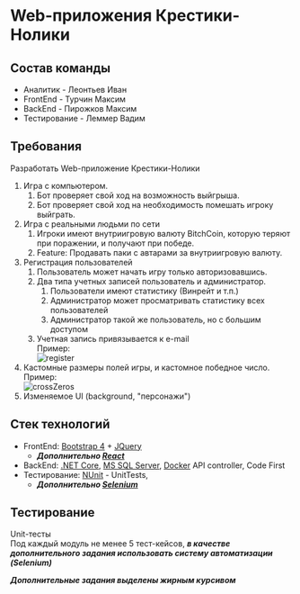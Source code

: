 # Web-приложения Крестики-Нолики

## Состав команды
+ Аналитик - Леонтьев Иван
+ FrontEnd - Турчин Максим
+ BackEnd - Пирожков Максим
+ Тестирование - Леммер Вадим

## Требования
  Разработать Web-приложение Крестики-Нолики
  1. Игра с компьютером.
      1.  Бот проверяет свой ход на возможность выйгрыша.
      2.  Бот проверяет свой ход на необходимость помешать игроку выйграть.
  2. Игра с реальными людьми по сети
      1.  Игроки имеют внутриигровую валюту BitchCoin, которую теряют при поражении, и получают при победе.
      2.  Feature: Продавать паки с автарами за внутриигровую валюту.
  3. Регистрация пользователей
      1.  Пользователь может начать игру только авторизовавшись.
      2.  Два типа учетных записей пользователь и администратор.
          1. Пользователи имеют статистику (Винрейт и т.п.)
          2. Администратор может просматривать статистику всех пользователей
          3. Администратор такой же пользователь, но с большим доступом
       3.  Учетная запись привязывается к e-mail
  <br/>Пример:<br/>
  ![register](https://w3hubs.com/wp-content/uploads/2018/09/Login-and-Registration-Form-In-Bootstrap-4-1024x495.jpg)
  4.  Кастомные размеры полей игры, и кастомное победное число.
  <br/>Пример:<br/>
  ![crossZeros](https://monateka.com/images/112180.jpg)
  5.  Изменяемое UI (background, "персонажи")
  
## Стек технологий
  + FrontEnd: [Bootstrap 4](https://bootstrap-4.ru/) + [JQuery](https://jquery.com/) 
    + ***Дополнительно [React](https://reactjs.org/)***
  + BackEnd: [.NET Core](https://docs.microsoft.com/ru-ru/dotnet/core/), [MS SQL Server](https://www.microsoft.com/ru-ru/sql-server/sql-server-2016), [Docker](https://www.docker.com/) API controller, Code First
  + Тестирование: [NUnit](https://nunit.org/) - UnitTests, 
    + ***Дополнительно [Selenium](https://www.seleniumhq.org/)***
  
## Тестирование
   Unit-тесты </br>
   Под каждый модуль не менее 5 тест-кейсов, ***в качестве дополнительного задания использовать систему автоматизации (Selenium)***


***Дополнительные задания выделены жирным курсивом***
